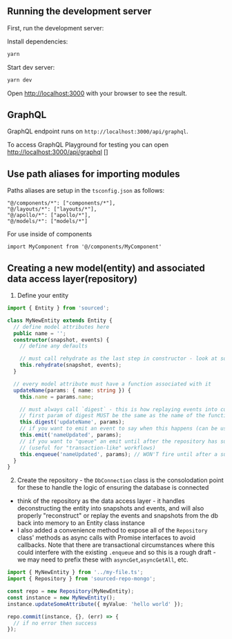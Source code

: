 ## Running the development server

First, run the development server:

Install dependencies:

```bash
yarn
```

Start dev server:

```bash
yarn dev
```

Open [http://localhost:3000](http://localhost:3000) with your browser to see the result.

## GraphQL

GraphQL endpoint runs on `http://localhost:3000/api/graphql`.

To access GraphQL Playground for testing you can open [http://localhost:3000/api/graphql](http://localhost:3000/api/graphql) []

## Use path aliases for importing modules

Paths aliases are setup in the `tsconfig.json` as follows:

```
"@/components/*": ["components/*"],
"@/layouts/*": ["layouts/*"],
"@/apollo/*": ["apollo/*"],
"@/models/*": ["models/*"]
```

For use inside of components

```
import MyComponent from '@/components/MyComponent'
```

## Creating a new model(entity) and associated data access layer(repository)

1. Define your entity

```ts
import { Entity } from 'sourced';

class MyNewEntity extends Entity {
  // define model attributes here
  public name = '';
  constructor(snapshot, events) {
    // define any defaults

    // must call rehydrate as the last step in constructor - look at sourced code to understand more
    this.rehydrate(snapshot, events);
  }

  // every model attribute must have a function associated with it
  updateName(params: { name: string }) {
    this.name = params.name;

    // must always call `digest` - this is how replaying events into current state works
    // first param of digest MUST be the same as the name of the function
    this.digest('updateName', params);
    // if you want to emit an event to say when this happens (can be useful at times)
    this.emit('nameUpdated', params);
    // if you want to "queue" an emit until after the repository has successfully saved this change you can use "enqueue"
    // (useful for "transaction-like" workflows)
    this.enqueue('nameUpdated', params); // WON'T fire until after a successful `repository.commit(myNewEntityInstance)`
  }
}
```

2. Create the repository - the `DbConnection` class is the consolodation point for these to handle the logic of ensuring the database is connected

- think of the repository as the data access layer - it handles deconstructing the entity into snapshots and events, and will also properly "reconstruct" or replay the events and snapshots from the db back into memory to an Entity class instance
- I also added a convenience method to expose all of the `Repository` class' methods as async calls with Promise interfaces to avoid callbacks. Note that there are transactional circumstances where this could interfere with the existing `.enqueue` and so this is a rough draft - we may need to prefix these with `asyncGet`,`asyncGetAll`, etc.

```ts
import { MyNewEntity } from '../my-file.ts';
import { Repository } from 'sourced-repo-mongo';

const repo = new Repository(MyNewEntity);
const instance = new MyNewEntity();
instance.updateSomeAttribute({ myValue: 'hello world' });

repo.commit(instance, {}, (err) => {
  // if no error then success
});
```
